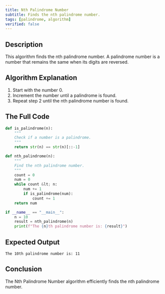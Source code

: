 ```yaml
---
title: Nth Palindrome Number
subtitle: Finds the nth palindrome number.
tags: [palindrome, algorithm]
verified: false
---
```


## Description
This algorithm finds the nth palindrome number. A palindrome number is a number that remains the same when its digits are reversed.

## Algorithm Explanation
1.  Start with the number 0.
2.  Increment the number until a palindrome is found.
3.  Repeat step 2 until the nth palindrome number is found.

## The Full Code
```python
def is_palindrome(n):
    """
    Check if a number is a palindrome.
    """
    return str(n) == str(n)[::-1]

def nth_palindrome(n):
    """
    Find the nth palindrome number.
    """
    count = 0
    num = 0
    while count &lt; n:
        num += 1
        if is_palindrome(num):
            count += 1
    return num

if __name__ == "__main__":
    n = 10
    result = nth_palindrome(n)
    print(f"The {n}th palindrome number is: {result}")
```

## Expected Output
```
The 10th palindrome number is: 11
```

## Conclusion
The Nth Palindrome Number algorithm efficiently finds the nth palindrome number.
